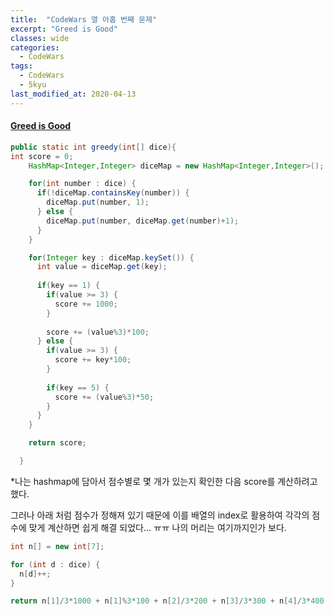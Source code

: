 ```yaml
---
title:  "CodeWars 열 아홉 번째 문제"
excerpt: "Greed is Good"
classes: wide
categories:
  - CodeWars
tags:
  - CodeWars
  - 5kyu
last_modified_at: 2020-04-13
---
```


#### [Greed is Good](https://www.codewars.com/kata/5270d0d18625160ada0000e4)

```java
public static int greedy(int[] dice){
int score = 0;
    HashMap<Integer,Integer> diceMap = new HashMap<Integer,Integer>();

    for(int number : dice) {
      if(!diceMap.containsKey(number)) {
        diceMap.put(number, 1);
      } else {
        diceMap.put(number, diceMap.get(number)+1);
      }
    }

    for(Integer key : diceMap.keySet()) {
      int value = diceMap.get(key);
      
      if(key == 1) {
        if(value >= 3) {
          score += 1000;
        }
        
        score += (value%3)*100;
      } else {
        if(value >= 3) {
          score += key*100;
        }
        
        if(key == 5) {
          score += (value%3)*50;
        }
      }
    }

    return score;

  }
```

*나는 hashmap에 담아서 점수별로 몇 개가 있는지 확인한 다음 score를 계산하려고 했다.

그러나 아래 처럼 점수가 정해져 있기 때문에 이를 배열의 index로 활용하여 각각의 점수에 맞게 계산하면 쉽게 해결 되었다... ㅠㅠ 나의 머리는 여기까지인가 보다.



```java
int n[] = new int[7];

for (int d : dice) {
  n[d]++;
}

return n[1]/3*1000 + n[1]%3*100 + n[2]/3*200 + n[3]/3*300 + n[4]/3*400 + n[5]/3*500 + n[5]%3*50 + n[6]/3*600;
```

